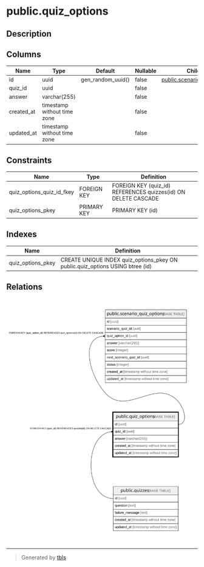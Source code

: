 # public.quiz_options

## Description

## Columns

| Name | Type | Default | Nullable | Children | Parents | Comment |
| ---- | ---- | ------- | -------- | -------- | ------- | ------- |
| id | uuid | gen_random_uuid() | false | [public.scenario_quiz_options](public.scenario_quiz_options.md) |  |  |
| quiz_id | uuid |  | false |  | [public.quizzes](public.quizzes.md) |  |
| answer | varchar(255) |  | false |  |  |  |
| created_at | timestamp without time zone |  | false |  |  |  |
| updated_at | timestamp without time zone |  | false |  |  |  |

## Constraints

| Name | Type | Definition |
| ---- | ---- | ---------- |
| quiz_options_quiz_id_fkey | FOREIGN KEY | FOREIGN KEY (quiz_id) REFERENCES quizzes(id) ON DELETE CASCADE |
| quiz_options_pkey | PRIMARY KEY | PRIMARY KEY (id) |

## Indexes

| Name | Definition |
| ---- | ---------- |
| quiz_options_pkey | CREATE UNIQUE INDEX quiz_options_pkey ON public.quiz_options USING btree (id) |

## Relations

![er](public.quiz_options.svg)

---

> Generated by [tbls](https://github.com/k1LoW/tbls)
